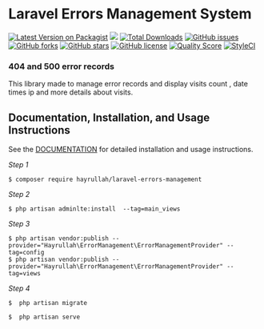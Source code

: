 # Laravel Errors Management System 


[![Latest Version on Packagist](https://img.shields.io/packagist/v/hayrullah/laravel-errors-management.svg?style=flat-square)](https://packagist.org/packages/hayrullah/laravel-errors-management)
![](https://github.com/hayrullah/laravel-errors-management/workflows/Run%20Tests/badge.svg?branch=master)
[![Total Downloads](https://img.shields.io/packagist/dt/hayrullah/laravel-errors-management.svg?style=flat-square)](https://packagist.org/packages/hayrullah/laravel-errors-management)
[![GitHub issues](https://img.shields.io/github/issues/zaherkhirullah/laravel-errors-management)](https://github.com/zaherkhirullah/laravel-errors-management/issues)
[![GitHub forks](https://img.shields.io/github/forks/zaherkhirullah/laravel-errors-management)](https://github.com/zaherkhirullah/laravel-errors-management/network)
[![GitHub stars](https://img.shields.io/github/stars/zaherkhirullah/laravel-errors-management)](https://github.com/zaherkhirullah/laravel-errors-management/stargazers)
[![GitHub license](https://img.shields.io/github/license/zaherkhirullah/laravel-errors-management)](https://github.com/zaherkhirullah/laravel-errors-management)
[![Quality Score](https://img.shields.io/scrutinizer/g/zaherkhirullah/laravel-errors-management.svg?style=flat-square)](https://scrutinizer-ci.com/g/zaherkhirullah/laravel-errors-management)
[![StyleCI](https://styleci.io/repos/253288089/shield)](https://styleci.io/repos/253288089)

### 404 and 500 error records  

<article>
This library made to manage error records and display visits count , date times
ip and  more details about visits.
</article>


## Documentation, Installation, and Usage Instructions

See the [DOCUMENTATION](https://packagist.org/packages/hayrullah/laravel-errors-management) for detailed installation and usage instructions.

<i> Step 1 </i>

```
$ composer require hayrullah/laravel-errors-management
 ```

<i> Step 2 </i>

```   
$ php artisan adminlte:install  --tag=main_views
```

<i> Step 3 </i>

```   
$ php artisan vendor:publish --provider="Hayrullah\ErrorManagement\ErrorManagementProvider" --tag=config
$ php artisan vendor:publish --provider="Hayrullah\ErrorManagement\ErrorManagementProvider" --tag=views
```

<i> Step 4 </i>
   
```   
$  php artisan migrate
```
```   
$  php artisan serve
```


 
